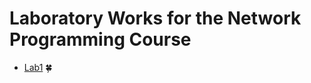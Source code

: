 # Laboratory Works for the Network Programming Course

- [Lab1](https://github.com/skidne/Network-Programming-Labs/Lab1) :four_leaf_clover:
